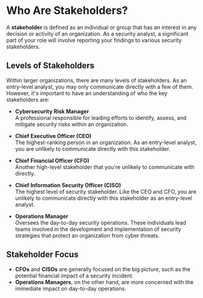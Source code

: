 # Who Are Stakeholders?

A **stakeholder** is defined as an individual or group that has an interest in any decision or activity of an organization. As a security analyst, a significant part of your role will involve reporting your findings to various security stakeholders.

## Levels of Stakeholders

Within larger organizations, there are many levels of stakeholders. As an entry-level analyst, you may only communicate directly with a few of them. However, it's important to have an understanding of who the key stakeholders are:

- **Cybersecurity Risk Manager**  
  A professional responsible for leading efforts to identify, assess, and mitigate security risks within an organization.

- **Chief Executive Officer (CEO)**  
  The highest-ranking person in an organization. As an entry-level analyst, you are unlikely to communicate directly with this stakeholder.

- **Chief Financial Officer (CFO)**  
  Another high-level stakeholder that you're unlikely to communicate with directly.

- **Chief Information Security Officer (CISO)**  
  The highest level of security stakeholder. Like the CEO and CFO, you are unlikely to communicate directly with this stakeholder as an entry-level analyst.

- **Operations Manager**  
  Oversees the day-to-day security operations. These individuals lead teams involved in the development and implementation of security strategies that protect an organization from cyber threats.

## Stakeholder Focus

- **CFOs** and **CISOs** are generally focused on the big picture, such as the potential financial impact of a security incident.
- **Operations Managers**, on the other hand, are more concerned with the immediate impact on day-to-day operations.


